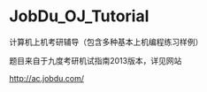 JobDu_OJ_Tutorial
=================

计算机上机考研辅导（包含多种基本上机编程练习样例）

题目来自于九度考研机试指南2013版本，详见网站

http://ac.jobdu.com/
